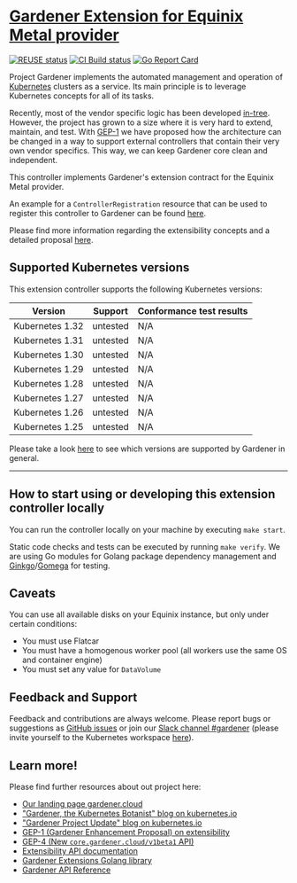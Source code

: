 # [Gardener Extension for Equinix Metal provider](https://gardener.cloud)

[![REUSE status](https://api.reuse.software/badge/github.com/gardener/gardener-extension-provider-equinix-metal)](https://api.reuse.software/info/github.com/gardener/gardener-extension-provider-equinix-metal)
[![CI Build status](https://concourse.ci.gardener.cloud/api/v1/teams/gardener-public/pipelines/gardener-extension-provider-equinix-metal-master/jobs/master-head-update-job/badge)](https://concourse.ci.gardener.cloud/teams/gardener-public/pipelines/gardener-extension-provider-equinix-metal-master/jobs/master-head-update-job)
[![Go Report Card](https://goreportcard.com/badge/github.com/gardener/gardener-extension-provider-equinix-metal)](https://goreportcard.com/report/github.com/gardener/gardener-extension-provider-equinix-metal)

Project Gardener implements the automated management and operation of [Kubernetes](https://kubernetes.io/) clusters as a service.
Its main principle is to leverage Kubernetes concepts for all of its tasks.

Recently, most of the vendor specific logic has been developed [in-tree](https://github.com/gardener/gardener).
However, the project has grown to a size where it is very hard to extend, maintain, and test.
With [GEP-1](https://github.com/gardener/gardener/blob/master/docs/proposals/01-extensibility.md) we have proposed how the architecture can be changed in a way to support external controllers that contain their very own vendor specifics.
This way, we can keep Gardener core clean and independent.

This controller implements Gardener's extension contract for the Equinix Metal provider.

An example for a `ControllerRegistration` resource that can be used to register this controller to Gardener can be found [here](example/controller-registration.yaml).

Please find more information regarding the extensibility concepts and a detailed proposal [here](https://github.com/gardener/gardener/blob/master/docs/proposals/01-extensibility.md).

## Supported Kubernetes versions

This extension controller supports the following Kubernetes versions:

| Version         | Support  | Conformance test results |
|-----------------|----------|--------------------------|
| Kubernetes 1.32 | untested | N/A                      |
| Kubernetes 1.31 | untested | N/A                      |
| Kubernetes 1.30 | untested | N/A                      |
| Kubernetes 1.29 | untested | N/A                      |
| Kubernetes 1.28 | untested | N/A                      |
| Kubernetes 1.27 | untested | N/A                      |
| Kubernetes 1.26 | untested | N/A                      |
| Kubernetes 1.25 | untested | N/A                      |

Please take a look [here](https://github.com/gardener/gardener/blob/master/docs/usage/supported_k8s_versions.md) to see which versions are supported by Gardener in general.

----

## How to start using or developing this extension controller locally

You can run the controller locally on your machine by executing `make start`.

Static code checks and tests can be executed by running `make verify`. We are using Go modules for Golang package dependency management and [Ginkgo](https://github.com/onsi/ginkgo)/[Gomega](https://github.com/onsi/gomega) for testing.

## Caveats
You can use all available disks on your Equinix instance, but only under 
certain conditions:
* You must use Flatcar
* You must have a homogenous worker pool (all workers use the same OS and 
  container engine)
* You must set any value for `DataVolume`

## Feedback and Support

Feedback and contributions are always welcome. Please report bugs or suggestions as [GitHub issues](https://github.com/gardener/gardener-extension-provider-equinix-metal/issues) or join our [Slack channel #gardener](https://kubernetes.slack.com/messages/gardener) (please invite yourself to the Kubernetes workspace [here](http://slack.k8s.io)).

## Learn more!

Please find further resources about out project here:

* [Our landing page gardener.cloud](https://gardener.cloud/)
* ["Gardener, the Kubernetes Botanist" blog on kubernetes.io](https://kubernetes.io/blog/2018/05/17/gardener/)
* ["Gardener Project Update" blog on kubernetes.io](https://kubernetes.io/blog/2019/12/02/gardener-project-update/)
* [GEP-1 (Gardener Enhancement Proposal) on extensibility](https://github.com/gardener/gardener/blob/master/docs/proposals/01-extensibility.md)
* [GEP-4 (New `core.gardener.cloud/v1beta1` API)](https://github.com/gardener/gardener/blob/master/docs/proposals/04-new-core-gardener-cloud-apis.md)
* [Extensibility API documentation](https://github.com/gardener/gardener/tree/master/docs/extensions)
* [Gardener Extensions Golang library](https://godoc.org/github.com/gardener/gardener/extensions/pkg)
* [Gardener API Reference](https://gardener.cloud/api-reference/)
